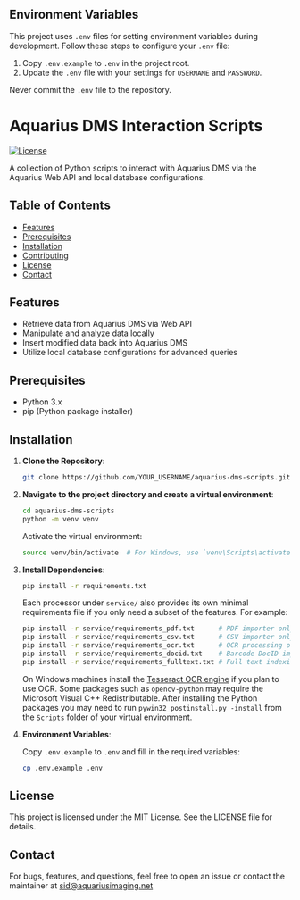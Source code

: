 ## Environment Variables

This project uses `.env` files for setting environment variables during development. Follow these steps to configure your `.env` file:

1. Copy `.env.example` to `.env` in the project root.
2. Update the `.env` file with your settings for `USERNAME` and `PASSWORD`.

Never commit the `.env` file to the repository.



# Aquarius DMS Interaction Scripts

[![License](https://img.shields.io/badge/license-MIT-blue.svg)](https://opensource.org/licenses/MIT)

A collection of Python scripts to interact with Aquarius DMS via the Aquarius Web API and local database configurations.

## Table of Contents

- [Features](#features)
- [Prerequisites](#prerequisites)
- [Installation](#installation)
- [Contributing](#contributing)
- [License](#license)
- [Contact](#contact)

## Features

- Retrieve data from Aquarius DMS via Web API
- Manipulate and analyze data locally
- Insert modified data back into Aquarius DMS
- Utilize local database configurations for advanced queries

## Prerequisites

- Python 3.x
- pip (Python package installer)

## Installation

1. **Clone the Repository**: 

    ```bash
    git clone https://github.com/YOUR_USERNAME/aquarius-dms-scripts.git
    ```

2. **Navigate to the project directory and create a virtual environment**:

    ```bash
    cd aquarius-dms-scripts
    python -m venv venv
    ```

    Activate the virtual environment:

    ```bash
    source venv/bin/activate  # For Windows, use `venv\Scripts\activate`
    ```

3. **Install Dependencies**:

    ```bash
    pip install -r requirements.txt
    ```

    Each processor under `service/` also provides its own minimal requirements
    file if you only need a subset of the features.  For example:

    ```bash
    pip install -r service/requirements_pdf.txt      # PDF importer only
    pip install -r service/requirements_csv.txt      # CSV importer only
    pip install -r service/requirements_ocr.txt      # OCR processing only
    pip install -r service/requirements_docid.txt    # Barcode DocID importer
    pip install -r service/requirements_fulltext.txt # Full text indexing
    ```

    On Windows machines install the [Tesseract OCR engine](https://github.com/UB-Mannheim/tesseract/wiki)
    if you plan to use OCR. Some packages such as `opencv-python` may require the
    Microsoft Visual C++ Redistributable. After installing the Python packages
    you may need to run `pywin32_postinstall.py -install` from the `Scripts`
    folder of your virtual environment.

4. **Environment Variables**:

    Copy `.env.example` to `.env` and fill in the required variables:

    ```bash
    cp .env.example .env
    ```

## License
This project is licensed under the MIT License. See the LICENSE file for details.

## Contact
For bugs, features, and questions, feel free to open an issue or contact the maintainer at sid@aquariusimaging.net